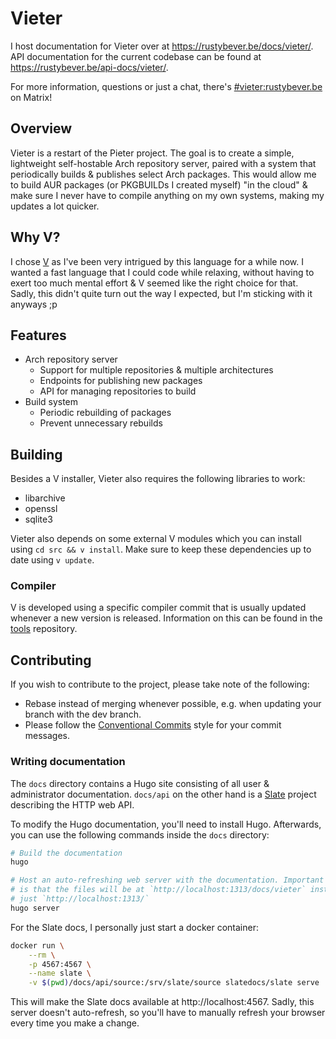 # Vieter

I host documentation for Vieter over at https://rustybever.be/docs/vieter/. API
documentation for the current codebase can be found at
https://rustybever.be/api-docs/vieter/.

For more information, questions or just a chat, there's
[#vieter:rustybever.be](https://matrix.to/#/#vieter:rustybever.be) on Matrix!

## Overview

Vieter is a restart of the Pieter project. The goal is to create a simple,
lightweight self-hostable Arch repository server, paired with a system that
periodically builds & publishes select Arch packages. This would allow me to
build AUR packages (or PKGBUILDs I created myself) "in the cloud" & make sure I
never have to compile anything on my own systems, making my updates a lot
quicker.

## Why V?

I chose [V](https://vlang.io/) as I've been very intrigued by this language for
a while now. I wanted a fast language that I could code while relaxing, without
having to exert too much mental effort & V seemed like the right choice for
that. Sadly, this didn't quite turn out the way I expected, but I'm sticking
with it anyways ;p

## Features

* Arch repository server
    * Support for multiple repositories & multiple architectures
    * Endpoints for publishing new packages
    * API for managing repositories to build
* Build system
    * Periodic rebuilding of packages
    * Prevent unnecessary rebuilds

## Building

Besides a V installer, Vieter also requires the following libraries to work:

* libarchive
* openssl
* sqlite3

Vieter also depends on some external V modules which you can install using `cd
src && v install`. Make sure to keep these dependencies up to date using `v
update`.

### Compiler

V is developed using a specific compiler commit that is usually updated
whenever a new version is released. Information on this can be found in the
[tools](https://git.rustybever.be/vieter-v/tools) repository.

## Contributing

If you wish to contribute to the project, please take note of the following:

* Rebase instead of merging whenever possible, e.g. when updating your branch
  with the dev branch.
* Please follow the
  [Conventional Commits](https://www.conventionalcommits.org/) style for your
  commit messages.

### Writing documentation

The `docs` directory contains a Hugo site consisting of all user &
administrator documentation. `docs/api` on the other hand is a
[Slate](https://github.com/slatedocs/slate) project describing the HTTP web
API.

To modify the Hugo documentation, you'll need to install Hugo. Afterwards, you
can use the following commands inside the `docs` directory:

```sh
# Build the documentation
hugo

# Host an auto-refreshing web server with the documentation. Important to note
# is that the files will be at `http://localhost:1313/docs/vieter` instead of
# just `http://localhost:1313/`
hugo server
```

For the Slate docs, I personally just start a docker container:

```sh
docker run \
    --rm \
    -p 4567:4567 \
    --name slate \
    -v $(pwd)/docs/api/source:/srv/slate/source slatedocs/slate serve
```

This will make the Slate docs available at http://localhost:4567. Sadly, this
server doesn't auto-refresh, so you'll have to manually refresh your browser
every time you make a change.
